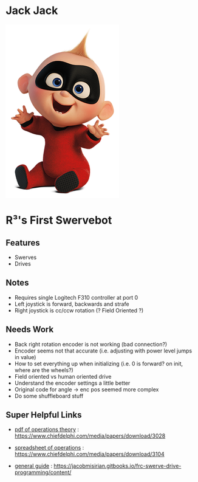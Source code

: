 # Jack Jack

![The Jack Jack of Parr](misc/Jack-Jack.png)

# R&#179;'s First Swervebot

## Features

- Swerves
- Drives

## Notes

- Requires single Logitech F310 controller at port 0
- Left joystick is forward, backwards and strafe
- Right joystick is cc/ccw rotation (? Field Oriented ?)

## Needs Work

- Back right rotation encoder is not working (bad connection?)
- Encoder seems not that accurate (i.e. adjusting with power level jumps in value)
- How to set everything up when initializing (i.e. 0 is forward? on init, where are the wheels?)
- Field oriented vs human oriented drive
- Understand the encoder settings a little better
- Original code for angle -> enc pos seemed more complex
- Do some shuffleboard stuff


## Super Helpful Links

- [pdf of operations theory](https://www.chiefdelphi.com/media/papers/download/3028) : https://www.chiefdelphi.com/media/papers/download/3028

- [spreadsheet of operations](https://www.chiefdelphi.com/media/papers/download/3104) : https://www.chiefdelphi.com/media/papers/download/3104

- [general guide](https://jacobmisirian.gitbooks.io/frc-swerve-drive-programming/content/) : https://jacobmisirian.gitbooks.io/frc-swerve-drive-programming/content/
